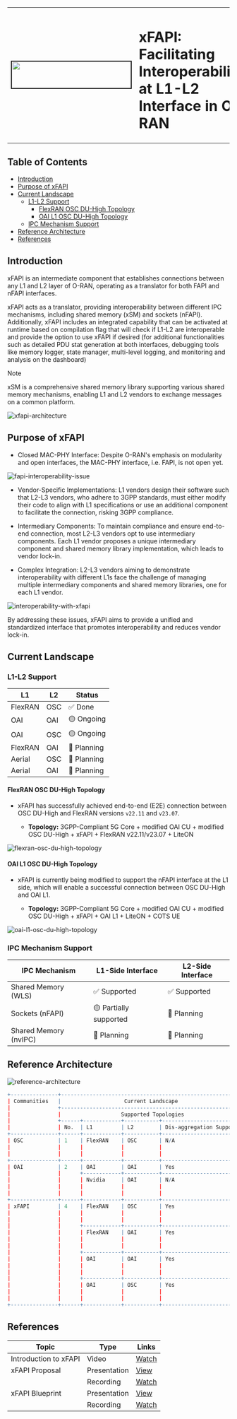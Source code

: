 <table style="border-collapse: collapse; border: none;">
  <tr style="border-collapse: collapse; border: none;">
    <td style="border-collapse: collapse; border: none;">
      <a href="http://www.coranlabs.com/">
         <img src="./docs/images/logo.png" alt="" border=2 height=60 width=270>
         </img>
      </a>
    </td>
    <td style="border-collapse: collapse; border: none; vertical-align: center;">
      <b><h1>xFAPI: Facilitating Interoperability at L1-L2 Interface in O-RAN </h1></b>
    </td>
  </tr>
</table>

## Table of Contents

- [Introduction](#introduction)
- [Purpose of xFAPI](#purpose-of-xfapi)
- [Current Landscape](#current-landscape)
  - [L1-L2 Support](#l1-l2-support)
    - [FlexRAN OSC DU-High Topology](#flexran-osc-du-high-topology)
    - [OAI L1 OSC DU-High Topology](#oai-l1-osc-du-high-topology)
  - [IPC Mechanism Support](#ipc-mechanism-support)
- [Reference Architecture](#reference-architecture)
- [References](#references)

## Introduction

xFAPI is an intermediate component that establishes connections between any L1 and L2 layer of O-RAN, operating as a translator for both FAPI and nFAPI interfaces.

xFAPI acts as a translator, providing interoperability between different IPC mechanisms, including shared memory (xSM) and sockets (nFAPI). Additionally, xFAPI includes an integrated capability that can be activated at runtime based on compilation flag that will check if L1-L2 are interoperable and provide the option to use xFAPI if desired (for additional functionalities such as detailed PDU stat generation at both interfaces, debugging tools like memory logger, state manager, multi-level logging, and monitoring and analysis on the dashboard)

> [!NOTE]  
> xSM is a comprehensive shared memory library supporting various shared memory mechanisms, enabling L1 and L2 vendors to exchange messages on a common platform.

![xfapi-architecture](./docs/images/xfapi-architecture.png)

## Purpose of xFAPI

- Closed MAC-PHY Interface: Despite O-RAN's emphasis on modularity and open interfaces, the MAC-PHY interface, i.e. FAPI, is not open yet.

![fapi-interoperability-issue](./docs/images/fapi-interoperability-issue.png)

- Vendor-Specific Implementations: L1 vendors design their software such that L2-L3 vendors, who adhere to 3GPP standards, must either modify their code to align with L1 specifications or use an additional component to facilitate the connection, risking 3GPP compliance.

- Intermediary Components: To maintain compliance and ensure end-to-end connection, most L2-L3 vendors opt to use intermediary components. Each L1 vendor proposes a unique intermediary component and shared memory library implementation, which leads to vendor lock-in.

- Complex Integration: L2-L3 vendors aiming to demonstrate interoperability with different L1s face the challenge of managing multiple intermediary components and shared memory libraries, one for each L1 vendor.

![interoperability-with-xfapi](./docs/images/interoperability-with-xfapi.png)

By addressing these issues, xFAPI aims to provide a unified and standardized interface that promotes interoperability and reduces vendor lock-in.

## Current Landscape

### L1-L2 Support

| L1      | L2  | Status      |
| ------- | --- | ----------- |
| FlexRAN | OSC | ✅ Done     |
| OAI     | OAI | 🟡 Ongoing  |
| OAI     | OSC | 🟡 Ongoing  |
| FlexRAN | OAI | 📅 Planning |
| Aerial  | OSC | 📅 Planning |
| Aerial  | OAI | 📅 Planning |

#### FlexRAN OSC DU-High Topology

- xFAPI has successfully achieved end-to-end (E2E) connection between OSC DU-High and FlexRAN versions `v22.11` and `v23.07`.

  - **Topology:** 3GPP-Compliant 5G Core + modified OAI CU + modified OSC DU-High + xFAPI + FlexRAN v22.11/v23.07 + LiteON

![flexran-osc-du-high-topology](./docs/images/flexran-osc-topology.png)

#### OAI L1 OSC DU-High Topology

- xFAPI is currently being modified to support the nFAPI interface at the L1 side, which will enable a successful connection between OSC DU-High and OAI L1.

  - **Topology:** 3GPP-Compliant 5G Core + modified OAI CU + modified OSC DU-High + xFAPI + OAI L1 + LiteON + COTS UE

![oai-l1-osc-du-high-topology](./docs/images/oai-osc-topology.png)

### IPC Mechanism Support

| IPC Mechanism         | L1-Side Interface      | L2-Side Interface |
| --------------------- | ---------------------- | ----------------- |
| Shared Memory (WLS)   | ✅ Supported           | ✅ Supported      |
| Sockets (nFAPI)       | 🟡 Partially supported | 📅 Planning       |
| Shared Memory (nvIPC) | 📅 Planning            | 📅 Planning       |

## Reference Architecture

![reference-architecture](./docs/images/reference-architecture.png)

```r
+---------------+-----------------------------------------------------------+--------------------------------+
| Communities   |                    Current Landscape                      |          Future Plans          |
|               +-----------------------------------------------------------+--------------------------------+
|               |                   Supported Topologies                    |       Topologies Support       |
|               +------+------------+-----------+---------------------------+------+------------+------------+
|               | No.  | L1         | L2        | Dis-aggregation Support   | No.  | L1         | L2         |
+---------------+------+------------+-----------+---------------------------+------+------------+------------+
| OSC           | 1    | FlexRAN    | OSC       | N/A                       | 2    | FlexRAN    | OSC        |
|               |      |            |           |                           |      +------------+------------+
|               |      |            |           |                           |      | OAI        | OSC        |
+---------------+------+------------+-----------+---------------------------+------+------------+------------+
| OAI           | 2    | OAI        | OAI       | Yes                       | 3    | OAI        | OAI        |
|               |      +------------+-----------+---------------------------+      +------------+------------+
|               |      | Nvidia     | OAI       | N/A                       |      | Aerial     | OAI        |
|               |      |            |           |                           |      +------------+------------+
|               |      |            |           |                           |      | OSC        | OAI        |
+---------------+------+------------+-----------+---------------------------+------+------------+------------+
| xFAPI         | 4    | FlexRAN    | OSC       | Yes                       | Any  | FlexRAN    | OSC        |
|               |      |            |           |                           |      +------------+------------+
|               |      |            |           |                           |      | FlexRAN    | OAI        |
|               |      +------------+-----------+---------------------------+      +------------+------------+
|               |      | FlexRAN    | OAI       | Yes                       |      | OAI        | OSC        |
|               |      |            |           |                           |      +------------+------------+
|               |      |            |           |                           |      | OAI        | OAI        |
|               |      +------------+-----------+---------------------------+      +------------+------------+
|               |      | OAI        | OAI       | Yes                       |      | Aerial     | OSC        |
|               |      |            |           |                           |      +------------+------------+
|               |      |            |           |                           |      | Aerial     | OAI        |
|               |      +------------+-----------+---------------------------+      +------------+------------+
|               |      | OAI        | OSC       | Yes                       |      | ---        | ---        |
|               |      |            |           |                           |      +------------+------------+
|               |      |            |           |                           |      | ---        | ---        |
+---------------+------+------------+-----------+---------------------------+------+------------+------------+

```

## References

| **Topic**             | **Type**     | **Links**                                                                                                                                                                                                                                                                                                                                                               |
| --------------------- | ------------ | ----------------------------------------------------------------------------------------------------------------------------------------------------------------------------------------------------------------------------------------------------------------------------------------------------------------------------------------------------------------------- |
| Introduction to xFAPI | Video        | [Watch](https://youtu.be/1oO_DIiZfug?si=m9HwykFD4aMxpYi7)                                                                                                                                                                                                                                                                                                               |
| xFAPI Proposal        | Presentation | [View](https://wiki.o-ran-sc.org/download/attachments/78217260/xFAPI%20Proposal.pdf?api=v2)                                                                                                                                                                                                                                                                             |
|                       | Recording    | [Watch](https://zoom.us/rec/play/G54aZjpA34mBBkagXaHKS2-czoy8oEQ8m7bPI7vaKgSvH1UGqwSx0bx3uF7Bb37RRgQpOp1f-4v4Wo0i.KJt64HspDhWl75ov?canPlayFromShare=true&from=share_recording_detail&continueMode=true&componentName=rec-play&originRequestUrl=https%3A%2F%2Fzoom.us%2Frec%2Fshare%2F-ZFH16_eVRto4atlwUE6l77dKtoJj53_bfZvZ3wgWWI9nDJc3dvZZiK-A5v-5Nrh.PyEgerJdoNW9qQbR) |
| xFAPI Blueprint       | Presentation | [View](https://wiki.o-ran-sc.org/download/attachments/78217260/xFAPI%20Blueprint.pdf?api=v2)                                                                                                                                                                                                                                                                            |
|                       | Recording    | [Watch](https://zoom.us/rec/play/deV06o9uQO1JlMRg93UIJHh6CYleU8OeYPl11zRVZkdiYKycdQWwnArWUvwIJdOmH1jVVh151063WRKW.UR4vegH8q1lK3187?canPlayFromShare=true&from=share_recording_detail&continueMode=true&componentName=rec-play&originRequestUrl=https%3A%2F%2Fzoom.us%2Frec%2Fshare%2FwmQNLvP9c1nOTzGHQsoaA7zP-lgwFO0XUW2OWIcTC2KtBNAIOIKlwib6pvvpENiD.Rkmvy2QyiMAk-bT1) |
